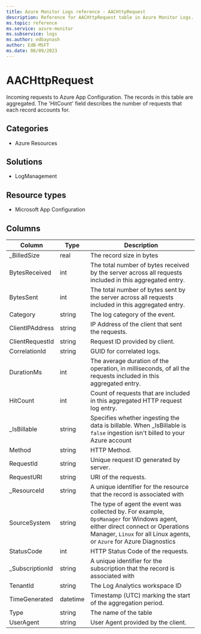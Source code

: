 ```yaml
---
title: Azure Monitor Logs reference - AACHttpRequest
description: Reference for AACHttpRequest table in Azure Monitor Logs.
ms.topic: reference
ms.service: azure-monitor
ms.subservice: logs
ms.author: edbaynash
author: EdB-MSFT
ms.date: 08/09/2023
---
```


# AACHttpRequest

Incoming requests to Azure App Configuration. The records in this table are aggregated. The 'HitCount' field describes the number of requests that each record accounts for.

## Categories

- Azure Resources
## Solutions

- LogManagement
## Resource types

- Microsoft App Configuration




## Columns

| Column | Type | Description |
|---|---|---|
| _BilledSize | real | The record size in bytes |
| BytesReceived | int | The total number of bytes received by the server across all requests included in this aggregated entry. |
| BytesSent | int | The total number of bytes sent by the server across all requests included in this aggregated entry. |
| Category | string | The log category of the event. |
| ClientIPAddress | string | IP Address of the client that sent the requests. |
| ClientRequestId | string | Request ID provided by client. |
| CorrelationId | string | GUID for correlated logs. |
| DurationMs | int | The average duration of the operation, in milliseconds, of all the requests included in this aggregated entry. |
| HitCount | int | Count of requests that are included in this aggregated HTTP request log entry. |
| _IsBillable | string | Specifies whether ingesting the data is billable. When _IsBillable is `false` ingestion isn't billed to your Azure account |
| Method | string | HTTP Method. |
| RequestId | string | Unique request ID generated by server. |
| RequestURI | string | URI of the requests. |
| _ResourceId | string | A unique identifier for the resource that the record is associated with |
| SourceSystem | string | The type of agent the event was collected by. For example, `OpsManager` for Windows agent, either direct connect or Operations Manager, `Linux` for all Linux agents, or `Azure` for Azure Diagnostics |
| StatusCode | int | HTTP Status Code of the requests. |
| _SubscriptionId | string | A unique identifier for the subscription that the record is associated with |
| TenantId | string | The Log Analytics workspace ID |
| TimeGenerated | datetime | Timestamp (UTC) marking the start of the aggregation period. |
| Type | string | The name of the table |
| UserAgent | string | User Agent provided by the client. |
